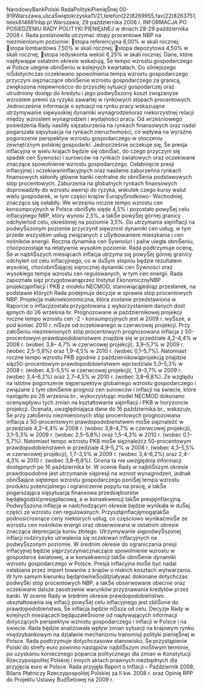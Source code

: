 NarodowyBankPolski
RadaPolitykiPienięŜnej
00-919Warszawa,ulicaŚwiętokrzyska11/21,telefon(22)8269955,fax(22)8263751,
telex814681nbp.pl
Warszawa, 29 października 2008 r.
INFORMACJA PO POSIEDZENIU RADY POLITYKI PIENIĘśNEJ
w dniach 28-29 października 2008 r.
Rada postanowiła utrzymać stopy procentowe NBP na niezmienionym poziomie:
stopa referencyjna 6,00% w skali rocznej;
stopa lombardowa 7,50% w skali rocznej;
stopa depozytowa 4,50% w skali rocznej;
stopa redyskonta weksli 6,25% w skali rocznej.
Dane, które napływająw ostatnim okresie wskazują, Ŝe tempo wzrostu gospodarczego w
Polsce ulegnie obniŜeniu w kolejnych kwartałach. Do silniejszego niŜdotychczas oczekiwano
spowolnienia tempa wzrostu gospodarczego przyczyni sięznaczące obniŜenie wzrostu
gospodarczego za granicą, zwiększona niepewnośćco do przyszłej sytuacji gospodarczej oraz
utrudniony dostęp do kredytu i jego podwyŜszony koszt związanyze wzrostem premii za ryzyko
zawartej w rynkowych stopach procentowych. Jednocześnie informacje o sytuacji na rynku pracy
wskazująna utrzymywanie sięwysokiej dynamiki wynagrodzeńoraz niekorzystnej relacji między
wzrostem wynagrodzeń i wydajności pracy.
Od wrześniowego posiedzenia Rady nasiliły sięzaburzenia na rynkach finansowych oraz
nadal pogarszała sięsytuacja na rynkach nieruchomości, co wpływa na wyraźne pogorszenie
perspektyw wzrostu gospodarczego w otoczeniu zewnętrznym polskiej gospodarki. Jednocześnie
oczekuje się, Ŝe presja inflacyjna w wielu krajach będzie się obniŜać, do czego przyczyni się spadek
cen Ŝywności i surowców na rynkach światowych oraz oczekiwane znaczące spowolnienie wzrostu
gospodarczego. Osłabnięcie presji inflacyjnej i oczekiwańinflacyjnych oraz nasilenie zaburzeńna
rynkach finansowych skłoniły główne banki centralne do obniŜenia podstawowych stóp
procentowych. Zaburzenia na globalnych rynkach finansowych doprowadziły do wzrostu awersji
do ryzyka, wskutek czego kursy walut wielu gospodarek, w tym części krajów EuropyŚrodkowo-
Wschodniej, znacząco się osłabiły.
We wrześniu roczne tempo wzrostu cen konsumpcyjnych w Polsce obniŜyło siędo 4,5% i
pozostało powyŜej celu inflacyjnego NBP, który wynosi 2,5%, a takŜe powyŜej górnej granicy
odchyleńod celu, określonej na poziomie 3,5%. Do utrzymania sięinflacji na podwyŜszonym
poziomie przyczynił sięwzrost dynamiki cen usług, w tym przede wszystkim usług związanych z
uŜytkowaniem mieszkania i cen nośników energii. Roczna dynamika cen Ŝywności i paliw uległa
obniŜeniu, choćpozostaje na relatywnie wysokim poziomie. Rada podtrzymuje ocenę, Ŝe w
najbliŜszych miesiącach inflacja utrzyma się powyŜej górnej granicy odchyleń od celu inflacyjnego,
co w duŜym stopniu będzie rezultatem wysokiej, choćobniŜającej sięrocznej dynamiki cen
Ŝywności oraz wysokiego tempa wzrostu cen regulowanych, w tym cen energii.
Rada zapoznała sięz przygotowanąprzez Instytut EkonomicznyNBP projekcjąinflacji i
PKB z modelu NECMOD, stanowiącąjednąz przesłanek, na podstawie których Rada podejmuje
decyzje w sprawie stóp procentowych NBP. Projekcja makroekonomiczna, która zostanie
przedstawiona w Raporcie o inflacjizostała przygotowana z wykorzystaniem danych dost
ępnych
do 26 września br. Prognozowane w październikowej projekcji roczne tempo wzrostu cen
-2 -
konsumpcyjnych jest w 2009 r. wyŜsze, a pod koniec 2010 r. niŜsze od oczekiwanego w
czerwcowej projekcji. Przy załoŜeniu niezmienionych stóp procentowych prognozowana inflacja z
50-procentowym prawdopodobieństwem znajdzie się w przedziale 4,2–4,4% w 2008 r. (wobec 3,8–
4,7% w czerwcowej projekcji), 3,9–5,7% w 2009 r. (wobec 2,5–5,8%) oraz 1,9–4,5% w 2010 r.
(wobec 0,1–5,7%). Natomiast roczne tempo wzrostu PKB zgodnie z październikowąprojekcją
znajdzie sięz50-procentowym prawdopodobieństwem wprzedziale 5,0–5,3% w 2008 r. (wobec
4,3–5,5% w czerwcowej projekcji), 1,9–3,7% w 2009 r. (wobec 3,4–6,2%) oraz 2,7–4,5% w 2010 r.
(wobec 3,8–6,8%).
Ze względu na istotne pogorszenie sięperspektyw globalnego wzrostu gospodarczego i
związane z tym obniŜenie prognoz cen surowców i inflacji na świecie, które nastąpiło po
26 września br., wykorzystując model NECMOD dokonano ocenywpływu tych zmian na
kształtowanie sięinflacji i PKB w horyzoncie projekcji. Ocenata, uwzględniająca dane do
16 października br., wskazuje, Ŝe przy załoŜeniu niezmienionych stóp procentowych prognozowana
inflacja z 50-procentowym prawdopodobieństwem moŜe sięznaleźć w przedziale 4,2–4,4% w 2008
r. (wobec 3,8–4,7% w czerwcowej projekcji), 3,1–5,3% w 2009 r. (wobec 2,5–5,8%) oraz 1,5–4,3%
w 2010 r. (wobec 0,1–5,7%). Natomiast tempo wzrostu PKB moŜe sięznaleźćz 50-procentowym
prawdopodobieństwem w przedziale 4,9–5,2% w 2008 r. (wobec 4,3–5,5% w czerwcowej
projekcji), 1,7–3,5% w 2009 r. (wobec 3,4–6,2%) oraz 2,4–4,3% w 2010 r. (wobec 3,8–6,8%).
Ocena ta nie uwzględnia informacji dostępnych po 16 października br.
W ocenie Rady w najbliŜszym okresie prawdopodobne jest utrzymanie siępresji na wzrost
wynagrodzeń, jednak obniŜające siętempo wzrostu gospodarczego poniŜej tempa wzrostu produktu
potencjalnego i ograniczenie popytu na pracę, a takŜe pogarszająca sięsytuacja finansowa
przedsiębiorstw będąłagodzićpresjępłacową, a w konsekwencji takŜe presjęinflacyjną.
PodwyŜszona inflacja w nadchodzącym okresie będzie wynikała w duŜej części ze wzrostu cen
regulowanych. PrzyszłąinflacjęmogątakŜe podnosićrosnące ceny niektórych usług, co częściowo
wynikaćmoŜe ze wzrostu cen nośników energii oraz obserwowana w ostatnim okresie znacząca
deprecjacja kursu złotego. Utrzymywanie siępodwyŜszonej inflacji rodziryzyko utrwalenia się
oczekiwań inflacyjnych na podwyŜszonym poziomie.
W średnim okresie do ograniczania presji inflacyjnej będzie sięprzyczyniaćznaczące
spowolnienie wzrostu w gospodarce światowej, a w konsekwencji takŜe obniŜenie dynamiki
wzrostu gospodarczego w Polsce. Presja inflacyjna moŜe być nadal osłabiana przez import towarów
z krajów o niskich kosztach wytwarzania. W tym samym kierunku będąrównieŜoddziaływać
dokonane dotychczas podwyŜki stóp procentowych NBP, a takŜe obserwowane obecnie oraz
oczekiwane dalsze zaostrzenie warunków przyznawania kredytów przez banki.
W ocenie Rady w średnim okresie prawdopodobieństwo ukształtowania się inflacji powyŜej
celu inflacyjnego jest zbliŜone do prawdopodobieństwa, Ŝe inflacja będzie niŜsza od celu. Decyzje
Rady w kolejnych miesiącach będąuzaleŜnione od napływających informacji dotyczących
perspektyw wzrostu gospodarczego i inflacji w Polsce i na świecie.
Rada będzie analizowała wpływ zmian sytuacji na krajowym rynku międzybankowym na
działanie mechanizmu transmisji polityki pienięŜnej w Polsce.
Rada podtrzymuje dotychczasowe stanowisko, Ŝe przystąpienie Polski do strefy euro
powinno nastąpićw najbliŜszym moŜliwym terminie, po uzyskaniu koniecznego poparcia
politycznego dla zmian w Konstytucji Rzeczypospolitej Polskiej i innych aktach prawnych
niezbędnych dla przyjęcia euro w Polsce.
Rada przyjęła Raport o Inflacji – Październik 2008, Bilans Płatniczy Rzeczypospolitej
Polskiej za II kw. 2008 r. oraz Opinię RPP do Projektu Ustawy BudŜetowej na 2009 r.
